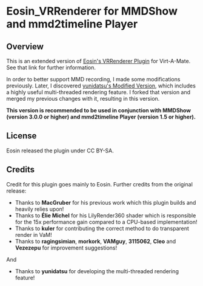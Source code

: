 # Eosin_VRRenderer for MMDShow and mmd2timeline Player

## Overview

This is an extended version of [Eosin's VRRenderer Plugin](https://hub.virtamate.com/resources/video-renderer-for-3d-vr180-vr360-and-flat-2d-audio-bvh-animation-recorder.11994/) for Virt-A-Mate. See that link for further information.

In order to better support MMD recording, I made some modifications previously. Later, I discovered [yunidatsu's Modified Version](https://github.com/yunidatsu/Eosin_VRRenderer), which includes a highly useful multi-threaded rendering feature. I forked that version and merged my previous changes with it, resulting in this version.

**This version is recommended to be used in conjunction with MMDShow (version 3.0.0 or higher) and mmd2timeline Player (version 1.5 or higher).**

## License

Eosin released the plugin under CC BY-SA.

## Credits

Credit for this plugin goes mainly to Eosin. Further credits from the original release:

* Thanks to **MacGruber** for his previous work which this plugin builds and heavily relies upon!
* Thanks to **Élie Michel** for his LilyRender360 shader which is responsible for the 15x performance gain compared to a CPU-based implementation!
* Thanks to **kuler** for contributing the correct method to do transparent render in VaM!
* Thanks to **ragingsimian**, **morkork**, **VAMguy**, **3115062**, **Cleo** and **Vezezepu** for improvement suggestions!

And

* Thanks to **yunidatsu** for developing the multi-threaded rendering feature!
